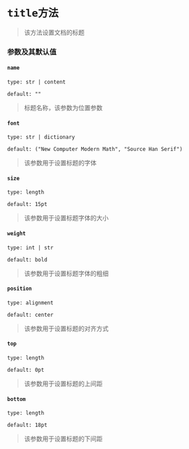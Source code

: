 # `title方法`
>该方法设置文档的标题
### 参数及其默认值
#### `name`
`type: str | content`

`default: ""`
>标题名称，该参数为位置参数

#### `font`

`type: str | dictionary`

`default: ("New Computer Modern Math", "Source Han Serif")`

>该参数用于设置标题的字体

#### `size`

`type: length`

`default: 15pt`

>该参数用于设置标题字体的大小

#### `weight`

`type: int | str`

`default: bold`

>该参数用于设置标题字体的粗细

#### `position`

`type: alignment`

`default: center`

>该参数用于设置标题的对齐方式

#### `top`

`type: length`

`default: 0pt`

>该参数用于设置标题的上间距

#### `bottom`

`type: length`

`default: 18pt`

>该参数用于设置标题的下间距
